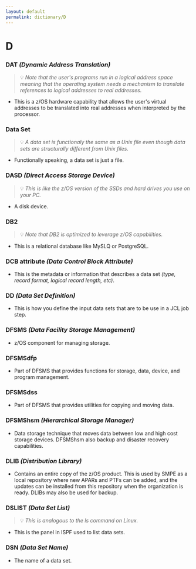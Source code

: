 ```yaml
---
layout: default
permalink: dictionary/D
---
```


# D

### DAT *(Dynamic Address Translation)*
> 💡 _Note that the user's programs run in a logical address space meaning that the operating system needs a mechanism to translate references to logical addresses to real addresses._
* This is a z/OS hardware capability that allows the user's virtual addresses to be translated into real addresses when interpreted by the processor.

### Data Set
> 💡 _A data set is functionaly the same as a Unix file even though data sets are structurally different from Unix files._
* Functionally speaking, a data set is just a file.

### DASD *(Direct Access Storage Device)*
> 💡 _This is like the z/OS version of the SSDs and hard drives you use on your PC._
* A disk device.

### DB2
> 💡 _Note that DB2 is optimized to leverage z/OS capabilities._
* This is a relational database like MySLQ or PostgreSQL.

### DCB attribute *(Data Control Block Attribute)*
* This is the metadata or information that describes a data set *(type, record format, logical record length, etc)*.

### DD *(Data Set Definition)*
* This is how you define the input data sets that are to be use in a JCL job step.

### DFSMS *(Data Facility Storage Management)*
* z/OS component for managing storage.

### DFSMSdfp
* Part of DFSMS that provides functions for storage, data, device, and program management.

### DFSMSdss
* Part of DFSMS that provides utilities for copying and moving data.

### DFSMShsm *(Hierarchical Storage Manager)*
* Data storage technique that moves data between low and high cost storage devices. DFSMShsm also backup and disaster recovery capabilities.

### DLIB *(Distribution Library)*
* Contains an entire copy of the z/OS product. This is used by SMPE as a local repository where new APARs and PTFs can be added, and the updates can be installed from this repository when the organization is ready. DLIBs may also be used for backup.

### DSLIST *(Data Set List)*
> 💡 _This is analogous to the ls command on Linux._
* This is the panel in ISPF used to list data sets.

### DSN *(Data Set Name)*
* The name of a data set.
